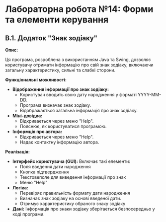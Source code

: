 # Лабораторна робота №14: Форми та елементи керування

## В.1. Додаток "Знак зодіаку"

**Опис:**

Ця програма, розроблена з використанням Java та Swing, дозволяє користувачу отримати інформацію про свій знак зодіаку, включаючи загальну характеристику, сильні та слабкі сторони.

**Функціональні можливості:**

* **Відображення інформації про знак зодіаку:**
    * Користувач вводить свою дату народження у форматі YYYY-MM-DD.
    * Програма визначає знак зодіаку.
    * Відображається загальна інформація про знак зодіаку.
* **Міні-довідка:**
    * Відкривається через меню "Help".
    * Пояснює, як користуватися програмою.
* **Інформція про автора:**
    * Відкривається через меню "Help".
    * Надає контактну інформацію автора.

**Реалізація:**

* **Інтерфейс користувача (GUI):**
    Включає такі елементи:
    * Поля введення дати народження
    * Кнопка підтвердження
    * Текстовеполе для виведення інформації про знак
    * Меню "Help"
* **Логіка:**
    * Перевіряє правильність формату дати народження
    * Визначає знак зодіаку на основі введеної дати.
    * Отримує характеристику обраного знаку зодіаку
* **Дані:**
Інформація про знаки зодіаку зберігається безпосередньо у коді програми. 